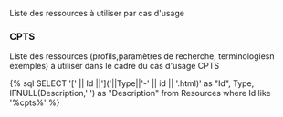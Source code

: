 Liste des ressources à utiliser par cas d'usage


### CPTS

Liste des ressources (profils,paramètres de recherche, terminologiesn exemples) à utiliser dans le cadre du cas d'usage CPTS

{% sql SELECT '[' || Id ||']('||Type||'-' || id || '.html)' as "Id", Type, IFNULL(Description,' ') as "Description" from Resources
where Id like '%cpts%' %}

